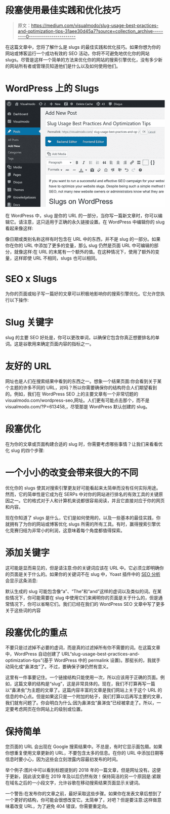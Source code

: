 # 段塞使用最佳实践和优化技巧

> 原文：<https://medium.com/visualmodo/slug-usage-best-practices-and-optimization-tips-31aee30d45a7?source=collection_archive---------0----------------------->

在这篇文章中，您将了解什么是 slugs 的最佳实践和优化技巧。如果你想为你的网站或博客运行一个成功有效的 SEO 活动，你将不可避免地优化你的网站 slugs。尽管是这样一个简单的方法来优化你的网站的搜索引擎优化，没有多少新的网站所有者或管理员知道他们是什么以及如何使用他们。

# WordPress 上的 Slugs

![](img/48145f5e54c9686b5ef05fcca336184b.png)

在 WordPress 中，slug 是你的 URL 的一部分，当你写一篇新文章时，你可以编辑它。请注意，这只适用于正确的永久链接设置。在 WordPress 中编辑你的 slug 看起来像这样:

像日期或类别名称这样有时包含在 URL 中的东西，并不是 slug 的一部分。如果你在你的 URL 中添加了更多的变量，那么 slug 仍然是页面 URL 中可编辑的部分，就像这样:在 URL 的末尾有一个额外的值。在这种情况下，使用了额外的变量，这样即使 URL 不相同，slugs 也可以相同。

# SEO x Slugs

为你的页面或帖子写一篇好的文章可以积极地影响你的搜索引擎优化。它允许您执行以下操作:

# Slug 关键字

slug 的主要 SEO 好处是，你可以更改单词，以确保它包含你真正想要排名的单词。这是谷歌用来确定页面内容的指标之一。

# 友好的 URL

网址也是人们在搜索结果中看到的东西之一。想象一个结果页面:你会看到关于某个主题的许多不同的 URL，对吗？所以你需要确保你的结构符合人们期望看到的。例如，我们在 WordPress SEO 上的主要文章有一个非常切题的 visualmodo.com/wordpress-seo,网址。人们更有可能点击那个，而不是 visualmodo.com/?P=613458,，尽管那是 WordPress 默认创建的 slug。

# 段塞优化

在为你的文章或页面构建合适的 slug 时，你需要考虑哪些事情？让我们来看看优化 slug 的四个步骤:

# 一个小小的改变会带来很大的不同

优化你的 slugs 使其对搜索引擎更友好可能看起来太简单而没有任何实际用途。然而，它的简单性是它成为在 SERPs 中对你的网站进行排名的有效工具的关键原因之一。它的格式对于人和计算机来说都很容易阅读，并且它直接对应于你的网页和内容。

现在你知道了 slugs 是什么，它们是如何使用的，以及一些基本的最佳实践，你就拥有了为你的网站或博客优化 slugs 所需的所有工具。有时，赢得搜索引擎优化竞赛归结为非常小的利润，这意味着每个角度都值得探索。

# 添加关键字

这可能是显而易见的，但是请注意:你的关键词应该在 URL 中。它必须立即明确你的页面是关于什么的。如果你的关键词不在 slug 中，Yoast 插件中的 [SEO 分析](https://visualmodo.com/top-seo-strategies-for-2019/)会显示这条消息:

默认生成的 slug 可能包含像“a”、“The”和“and”这样的虚词以及类似的词。在某些情况下，你可能需要在 slug 中使用它们来阐明你的页面是关于什么的，但是通常情况下，你可以省略它们。我们已经在我们的 WordPress SEO 文章中写了更多关于这些词的内容

# 段塞优化的重点

不要只是过滤掉不必要的虚词，而是真的过滤掉所有你不需要的词。在这篇文章中，WordPress 自动创建了 URL“slug-usage-best-practices-and-optimization-tips”(基于 WordPress 中的 permalink 设置)。那挺长的，我就手动简化成“鼻涕虫”了。不过，要确保子弹仍然有意义。

这里有一件事要记住。一个链接结构只能使用一次，所以应该用于正确的页面。例如，这篇文章的结构是“slug”，这是非常具体的。现在，我们不打算再写一篇以“鼻涕虫”为主题的文章了。这篇内容丰富的文章是我们网站上关于这个 URL 的信息的中心点。但是如果这只是一个附加的帖子，我们打算以后再写主要的文章，我们就有问题了。你会明白为什么:因为鼻涕虫“鼻涕虫”已经被拿走了。所以，一定要考虑网页在你网站上的级别或位置。

# 保持简单

您页面的 URL 会出现在 Google 搜索结果中。不总是，有时它显示面包屑。如果你想重复使用文章更新的 URL，不要包含太多的信息。在你的 URL 中添加日期等信息时要小心，因为这些会立刻泄露内容最初发布的时间。

举个例子:图片中可以看到标题提到的 2018 年的一篇文章，但是网址没有。这便于更新，因此该文章在 2019 年及以后仍然有效！保持简洁的另一个原因是:紧跟在域名之后的一小段文字，允许谷歌在移动搜索结果页面显示关键词。

一个警告:在发布你的文章之前，最好采取这些步骤。如果你在发表文章后想到了一个更好的结构，你可能会很想改变它。太简单了，对吧？但是要注意:这样做意味着改变 URL，为了避免 404 错误，你需要重定向。